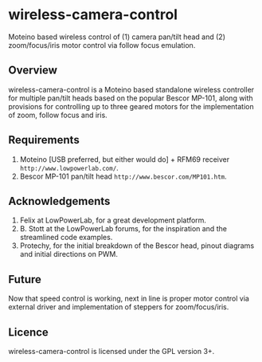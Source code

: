 wireless-camera-control
===========

Moteino based wireless control of (1) camera pan/tilt head and (2) zoom/focus/iris motor control via follow focus emulation.

Overview
--------

wireless-camera-control is a Moteino based standalone wireless controller for multiple pan/tilt heads based on the popular Bescor MP-101, along with provisions for controlling up to three geared motors for the implementation of zoom, follow focus and iris.

Requirements
------------

1. Moteino [USB preferred, but either would do] + RFM69 receiver ```http://www.lowpowerlab.com/```.
2. Bescor MP-101 pan/tilt head ```http://www.bescor.com/MP101.htm```.

Acknowledgements
----------------

1. Felix at LowPowerLab, for a great development platform.
2. B. Stott at the LowPowerLab forums, for the inspiration and the streamlined code examples.
3. Protechy, for the initial breakdown of the Bescor head, pinout diagrams and initial directions on PWM.

Future
------

Now that speed control is working, next in line is proper motor control via external driver and implementation of steppers for zoom/focus/iris.

Licence
-------

wireless-camera-control is licensed under the GPL version 3+.
